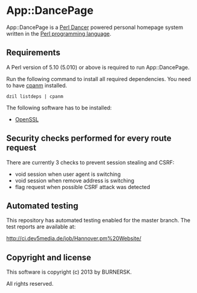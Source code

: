 App::DancePage
==============

App::DancePage is a [Perl Dancer](http://perldancer.org/) powered personal
homepage system written in the
[Perl programming language](http://www.perl.org/).

Requirements
------------

A Perl version of 5.10 (5.010) or above is required to run App::DancePage.

Run the following command to install all required dependencies. You need 
to have [cpanm](http://p3rl.org/App::cpanminus) installed.

    dzil listdeps | cpanm

The following software has to be installed:

* [OpenSSL](http://www.openssl.org/)

Security checks performed for every route request
-------------------------------------------------

There are currently 3 checks to prevent session stealing and CSRF:

* void session when user agent is switching
* void session when remove address is switching
* flag request when possible CSRF attack was detected

Automated testing
-----------------

This repository has automated testing enabled for the master branch. The
test reports are available at:

http://ci.dev5media.de/job/Hannover.pm%20Website/

Copyright and license
---------------------

This software is copyright (c) 2013 by BURNERSK.
 
All rights reserved.
